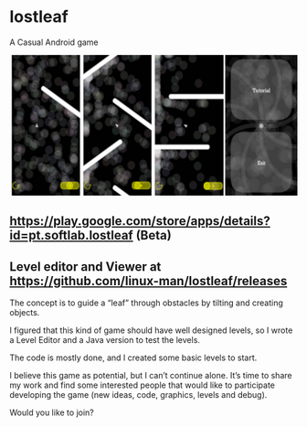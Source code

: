 # lostleaf
A Casual Android game

![Screenshot](media/graph.jpg)

## https://play.google.com/store/apps/details?id=pt.softlab.lostleaf (Beta)

## Level editor and Viewer at https://github.com/linux-man/lostleaf/releases

The concept is to guide a “leaf” through obstacles by tilting and creating objects.

I figured that this kind of game should have well designed levels, so I wrote a Level Editor and a Java version to test the levels.

The code is mostly done, and I created some basic levels to start.

I believe this game as potential, but I can’t continue alone. It’s time to share my work and find some interested people that would like to participate developing the game (new ideas, code, graphics, levels and debug).

Would you like to join?
